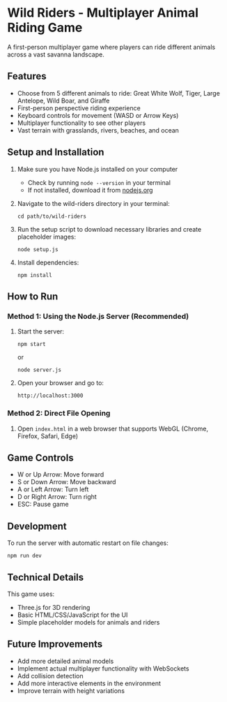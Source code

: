 # Wild Riders - Multiplayer Animal Riding Game

A first-person multiplayer game where players can ride different animals across a vast savanna landscape.

## Features

- Choose from 5 different animals to ride: Great White Wolf, Tiger, Large Antelope, Wild Boar, and Giraffe
- First-person perspective riding experience
- Keyboard controls for movement (WASD or Arrow Keys)
- Multiplayer functionality to see other players
- Vast terrain with grasslands, rivers, beaches, and ocean

## Setup and Installation

1. Make sure you have Node.js installed on your computer
   - Check by running `node --version` in your terminal
   - If not installed, download it from [nodejs.org](https://nodejs.org/)

2. Navigate to the wild-riders directory in your terminal:
   ```
   cd path/to/wild-riders
   ```

3. Run the setup script to download necessary libraries and create placeholder images:
   ```
   node setup.js
   ```

4. Install dependencies:
   ```
   npm install
   ```

## How to Run

### Method 1: Using the Node.js Server (Recommended)
1. Start the server:
   ```
   npm start
   ```
   or
   ```
   node server.js
   ```

2. Open your browser and go to:
   ```
   http://localhost:3000
   ```

### Method 2: Direct File Opening
1. Open `index.html` in a web browser that supports WebGL (Chrome, Firefox, Safari, Edge)

## Game Controls
- W or Up Arrow: Move forward
- S or Down Arrow: Move backward
- A or Left Arrow: Turn left
- D or Right Arrow: Turn right
- ESC: Pause game

## Development

To run the server with automatic restart on file changes:
```
npm run dev
```

## Technical Details

This game uses:
- Three.js for 3D rendering
- Basic HTML/CSS/JavaScript for the UI
- Simple placeholder models for animals and riders

## Future Improvements

- Add more detailed animal models
- Implement actual multiplayer functionality with WebSockets
- Add collision detection
- Add more interactive elements in the environment
- Improve terrain with height variations 